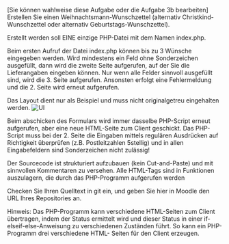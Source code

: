 [Sie können wahlweise diese Aufgabe oder die Aufgabe 3b bearbeiten]
Erstellen Sie einen Weihnachtsmann-Wunschzettel (alternativ Christkind-Wunschzettel oder alternativ Geburtstags-Wunschzettel). 

Erstellt werden soll EINE einzige PHP-Datei mit dem Namen index.php. 

Beim ersten Aufruf der Datei index.php können bis zu 3 Wünsche eingegeben werden. Wird mindestens ein Feld ohne Sonderzeichen ausgefüllt, dann wird die zweite Seite aufgerufen, auf der Sie die Lieferangaben eingeben können. Nur wenn alle Felder sinnvoll ausgefüllt sind, wird die 3. Seite aufgerufen. Ansonsten erfolgt eine Fehlermeldung und die 2. Seite wird erneut aufgerufen. 

Das Layout dient nur als Beispiel und muss nicht originalgetreu eingehalten werden.
![UI](https://github.com/nerdbabe/internetserverprog/blob/master/UI-Entwurf.png)

Beim abschicken des Formulars wird immer dasselbe PHP-Script erneut aufgerufen, aber eine neue HTML-Seite zum Client geschickt. Das PHP-Script muss bei der 2. Seite die Eingaben mittels regulären Ausdrücken auf Richtigkeit überprüfen (z.B. Postleitzahlen 5stellig) und in allen Eingabefeldern sind Sonderzeichen nicht zulässig! 

Der Sourcecode ist strukturiert aufzubauen (kein Cut-and-Paste) und mit sinnvollen Kommentaren zu versehen. Alle HTML-Tags sind in Funktionen auszulagern, die durch das PHP-Programm aufgerufen werden

Checken Sie Ihren Quelltext in git ein, und geben Sie hier in Moodle den URL Ihres Repositories an.

Hinweis: Das PHP-Programm kann verschiedene HTML-Seiten zum Client übertragen, indem der Status ermittelt wird und dieser Status in einer if-elseif-else-Anweisung zu verschiedenen Zuständen führt. So kann ein PHP-Programm drei verschiedene HTML- Seiten für den Client erzeugen.
